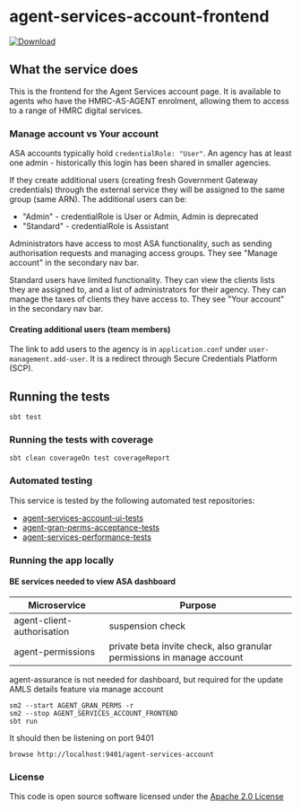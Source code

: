 # agent-services-account-frontend

[ ![Download](https://api.bintray.com/packages/hmrc/releases/agent-services-account-frontend/images/download.svg) ](https://bintray.com/hmrc/releases/agent-services-account-frontend/_latestVersion)
## What the service does

This is the frontend for the Agent Services account page. It is available to agents who have the HMRC-AS-AGENT enrolment, 
allowing them to access to a range of HMRC digital services.

### Manage account vs Your account
ASA accounts typically hold `credentialRole: "User"`. An agency has at least one admin - historically this login has been shared in smaller agencies.

If they create additional users (creating fresh Government Gateway credentials) through the external service they will be assigned to the same group (same ARN). The additional users can be:
- "Admin" - credentialRole is User or Admin, Admin is deprecated
- "Standard" - credentialRole is Assistant

Administrators have access to most ASA functionality, such as sending authorisation requests and managing access groups. They see "Manage account" in the secondary nav bar.

Standard users have limited functionality. They can view the clients lists they are assigned to, and a list of administrators for their agency. They can manage the taxes of clients they have access to. They see "Your account" in the secondary nav bar.

#### Creating additional users (team members)

The link to add users to the agency is in `application.conf` under `user-management.add-user`. It is a redirect through Secure Credentials Platform (SCP). 

## Running the tests

    sbt test

### Running the tests with coverage

    sbt clean coverageOn test coverageReport

### Automated testing
This service is tested by the following automated test repositories:
- [agent-services-account-ui-tests](https://github.com/hmrc/agent-services-account-ui-tests)
- [agent-gran-perms-acceptance-tests](https://github.com/hmrc/agent-gran-perms-acceptance-tests/)
- [agent-services-performance-tests](https://github.com/hmrc/agent-services-account-performance-tests)

### Running the app locally


#### BE services needed to view ASA dashboard

| **Microservice**           | **Purpose**                                                            | 
|----------------------------|------------------------------------------------------------------------|
| agent-client-authorisation | suspension check                                                       | 
| agent-permissions          | private beta invite check, also granular permissions in manage account | 

agent-assurance is not needed for dashboard, but required for the update AMLS details feature via manage account


    sm2 --start AGENT_GRAN_PERMS -r
    sm2 --stop AGENT_SERVICES_ACCOUNT_FRONTEND
    sbt run

It should then be listening on port 9401

    browse http://localhost:9401/agent-services-account

### License

This code is open source software licensed under the [Apache 2.0 License]("http://www.apache.org/licenses/LICENSE-2.0.html")
 

